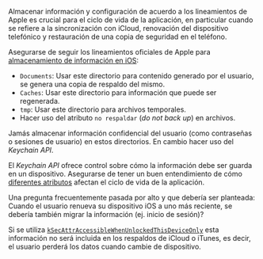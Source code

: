Almacenar información y configuración de acuerdo a los lineamientos de Apple es crucial para el ciclo de vida de la aplicación, en particular cuando se refiere a la sincronización con iCloud, renovación del dispositivo telefónico y restauración de una copia de seguridad en el teléfono.

Asegurarse de seguir los lineamientos oficiales de Apple para [almacenamiento de información en iOS](https://developer.apple.com/icloud/documentation/data-storage/index.html):

- `Documents`: Usar este directorio para contenido generado por el usuario, se genera una copia de respaldo del mismo.
- `Caches`: Usar este directorio para información que puede ser regenerada.
- `tmp`: Usar este directorio para archivos temporales.
- Hacer uso del atributo `no respaldar` (_do not back up_) en archivos.

Jamás almacenar información confidencial del usuario (como contraseñas o sesiones de usuario) en estos directorios. En cambio hacer uso del _Keychain API_.

El _Keychain API_ ofrece control sobre cómo la información debe ser guarda en un dispositivo. Asegurarse de tener un buen entendimiento de cómo [diferentes atributos](https://developer.apple.com/documentation/security/keychain_services/keychain_items/item_attribute_keys_and_values) afectan el ciclo de vida de la aplicación.

Una pregunta frecuentemente pasada por alto y que debería ser planteada: Cuando el usuario renueva su dispositivo iOS a uno más reciente, se debería también migrar la información (ej. inicio de sesión)?

Si se utiliza [`kSecAttrAccessibleWhenUnlockedThisDeviceOnly`](https://developer.apple.com/documentation/security/ksecattraccessiblewhenunlockedthisdeviceonly) esta información no será incluida en los respaldos de iCloud o iTunes, es decir, el usuario perderá los datos cuando cambie de dispositivo.
